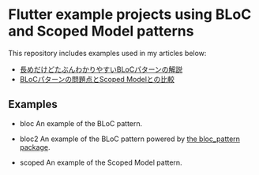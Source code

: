 # Flutter example projects using BLoC and Scoped Model patterns

This repository includes examples used in my articles below:

* [長めだけどたぶんわかりやすいBLoCパターンの解説](https://qiita.com/kabochapo/items/8738223894fb74f952d3)
* [BLoCパターンの問題点とScoped Modelとの比較](https://qiita.com/kabochapo/items/2b992cc00e9f464c1ea9)


## Examples

* bloc
  An example of the BLoC pattern.

* bloc2
  An example of the BLoC pattern powered by [the bloc_pattern package](https://pub.dartlang.org/packages/bloc_provider).

* scoped
  An example of the Scoped Model pattern.
